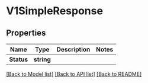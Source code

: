 # V1SimpleResponse

## Properties

Name | Type | Description | Notes
------------ | ------------- | ------------- | -------------
**Status** | **string** |  | 

[[Back to Model list]](../README.md#documentation-for-models) [[Back to API list]](../README.md#documentation-for-api-endpoints) [[Back to README]](../README.md)


